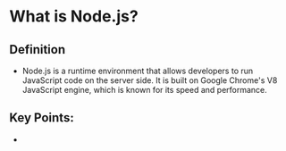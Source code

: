 # What is Node.js?
## Definition 
- Node.js is a runtime environment that allows developers to run JavaScript code on the server side. It is built on Google Chrome's V8 JavaScript engine, which is known for its speed and performance.

## Key Points:
- 